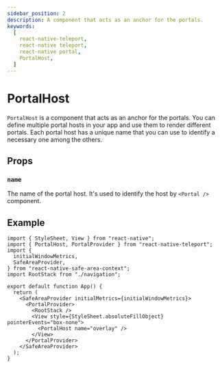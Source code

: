 ```yaml
---
sidebar_position: 2
description: A component that acts as an anchor for the portals.
keywords:
  [
    react-native-teleport,
    react-native teleport,
    react-native portal,
    PortalHost,
  ]
---
```


# PortalHost

`PortalHost` is a component that acts as an anchor for the portals. You can define multiple portal hosts in your app and use them to render different portals. Each portal host has a unique name that you can use to identify a necessary one among the others.

## Props

### `name`

The name of the portal host. It's used to identify the host by `<Portal />` component.

## Example

```tsx
import { StyleSheet, View } from "react-native";
import { PortalHost, PortalProvider } from "react-native-teleport";
import {
  initialWindowMetrics,
  SafeAreaProvider,
} from "react-native-safe-area-context";
import RootStack from "./navigation";

export default function App() {
  return (
    <SafeAreaProvider initialMetrics={initialWindowMetrics}>
      <PortalProvider>
        <RootStack />
        <View style={StyleSheet.absoluteFillObject} pointerEvents="box-none">
          <PortalHost name="overlay" />
        </View>
      </PortalProvider>
    </SafeAreaProvider>
  );
}
```
